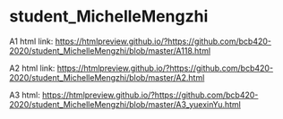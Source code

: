 # student_MichelleMengzhi

A1 html link:
https://htmlpreview.github.io/?https://github.com/bcb420-2020/student_MichelleMengzhi/blob/master/A118.html

A2 html link:
https://htmlpreview.github.io/?https://github.com/bcb420-2020/student_MichelleMengzhi/blob/master/A2.html

A3 html:
https://htmlpreview.github.io/?https://github.com/bcb420-2020/student_MichelleMengzhi/blob/master/A3_yuexinYu.html

